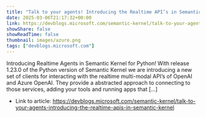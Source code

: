 ```yaml
---
title: "Talk to your agents! Introducing the Realtime API’s in Semantic Kernel!"
date: 2025-03-06T21:17:32+00:00
link: https://devblogs.microsoft.com/semantic-kernel/talk-to-your-agents-introducing-the-realtime-apis-in-semantic-kernel
showShare: false
showReadTime: false
thumbnail: images/azure.png
tags: ["devblogs.microsoft.com"]
---
```

Introducing Realtime Agents in Semantic Kernel for Python! With release 1.23.0 of the Python version of Semantic Kernel we are introducing a new set of clients for interacting with the realtime multi-modal API’s of OpenAI and Azure OpenAI. They provide a abstracted approach to connecting to those services, adding your tools and running apps that […]

- Link to article: https://devblogs.microsoft.com/semantic-kernel/talk-to-your-agents-introducing-the-realtime-apis-in-semantic-kernel